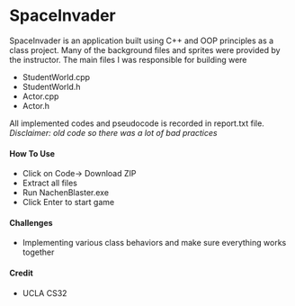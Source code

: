 # SpaceInvader
SpaceInvader is an application built using C++ and OOP principles as a class project. Many of the background files and sprites were provided by the instructor. The main files I was responsible for building were
<ul>
  <li>StudentWorld.cpp
  <li>StudentWorld.h
  <li>Actor.cpp
  <li>Actor.h
</ul>

All implemented codes and pseudocode is recorded in report.txt file. 
*Disclaimer: old code so there was a lot of bad practices*

<h4>How To Use</h4>
  <ul>
    <li>Click on Code-> Download ZIP
    <li>Extract all files
    <li>Run NachenBlaster.exe
    <li>Click Enter to start game
  </ul>


<h4>Challenges</h4>
  <ul>
    <li>Implementing various class behaviors and make sure everything works together
  </ul>
  
 <h4>Credit</h4>
  <ul>
    <li>UCLA CS32
  </ul>
